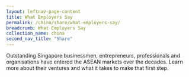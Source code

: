 ```yaml
---
layout: leftnav-page-content
title: What Employers Say
permalink: /china/share/what-employers-say/
breadcrumb: What Employers Say
collection_name: china
second_nav_title: "Share"
---
```


Outstanding Singapore businessmen, entrepreneurs, professionals and organisations have entered the ASEAN markets over the decades. Learn more about their ventures and what it takes to make that first step.